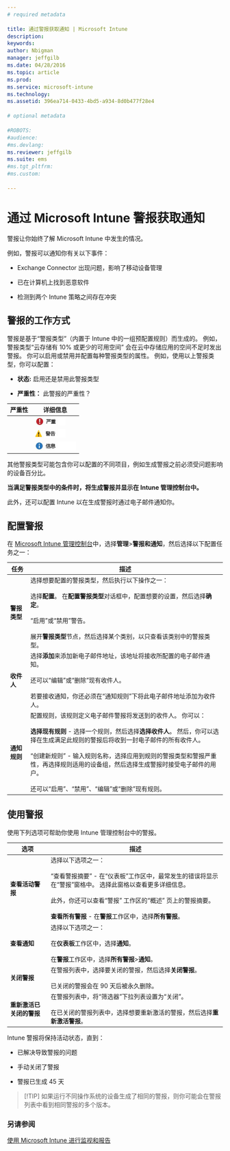 ```yaml
---
# required metadata

title: 通过警报获取通知 | Microsoft Intune
description:
keywords:
author: Nbigman
manager: jeffgilb
ms.date: 04/28/2016
ms.topic: article
ms.prod:
ms.service: microsoft-intune
ms.technology:
ms.assetid: 396ea714-0433-4bd5-a934-8d0b477f28e4

# optional metadata

#ROBOTS:
#audience:
#ms.devlang:
ms.reviewer: jeffgilb
ms.suite: ems
#ms.tgt_pltfrm:
#ms.custom:

---
```


# 通过 Microsoft Intune 警报获取通知
警报让你始终了解 Microsoft Intune 中发生的情况。

例如，警报可以通知你有关以下事件：

-   Exchange Connector 出现问题，影响了移动设备管理

-   已在计算机上找到恶意软件

-   检测到两个 Intune 策略之间存在冲突


## 警报的工作方式
警报是基于“警报类型”（内置于 Intune 中的一组预配置规则）而生成的。 例如，警报类型“云存储有 10% 或更少的可用空间”  会在云中存储应用的空间不足时发出警报。 你可以启用或禁用并配置每种警报类型的属性。 例如，使用以上警报类型，你可以配置：

-   **状态:** 启用还是禁用此警报类型

-   **严重性：** 此警报的严重性？


|严重性|详细信息|
|--------|-------|
    |![严重警报](../media/Critical-Alert.jpg)|表示一个应该尽快调查的严重问题，例如，在计算机上检测到恶意软件。|
    |![警告警报](../media/Warning-Alert.jpg)|表示一个当前尚不严重，但如果不注意则可能会变得严重的问题，例如，安全更新正在等待安装。|
    |![信息警报](../media/Informational-Alert.jpg)|表示对你的操作不是很关键的信息，例如，Exchange Connector 的新版本可用。|

其他警报类型可能包含你可以配置的不同项目，例如生成警报之前必须受问题影响的设备百分比。

**当满足警报类型中的条件时，将生成警报并显示在 Intune 管理控制台中。**

此外，还可以配置 Intune 以在生成警报时通过电子邮件通知你。

## 配置警报
在 [Microsoft Intune 管理控制台](https://manage.microsoft.com)中，选择**管理**&gt;**警报和通知**，然后选择以下配置任务之一：

|任务|描述|
|--------|---------------|
|**警报类型**|选择想要配置的警报类型，然后执行以下操作之一：<br /><br />选择**配置**。 在**配置警报类型**对话框中，配置想要的设置，然后选择**确定**。<br /><br />“启用”或“禁用”警告。<br /><br />展开**警报类型**节点，然后选择某个类别，以只查看该类别中的警报类型。|
|**收件人**|选择**添加**来添加新电子邮件地址，该地址将接收所配置的电子邮件通知。<br /><br />还可以“编辑”或“删除”现有收件人。<br /><br />若要接收通知，你还必须在“通知规则”下将此电子邮件地址添加为收件人。|
|**通知规则**|配置规则，该规则定义电子邮件警报将发送到的收件人。 你可以：<br /><br />**选择现有规则** - 选择一个规则，然后选择**选择收件人**。 然后，你可以选择在生成满足此规则的警报后将收到一封电子邮件的所有收件人。<br /><br />“创建新规则” - 输入规则名称，选择应用到规则的警报类型和警报严重性，再选择规则适用的设备组，然后选择生成警报时接受电子邮件的用户。<br /><br />还可以“启用”、“禁用”、“编辑”或“删除”现有规则。|

## 使用警报
使用下列选项可帮助你使用 Intune 管理控制台中的警报。

|选项|描述|
|----------|---------------|
|**查看活动警报**|选择以下选项之一：<br /><br />“查看警报摘要” - 在“仪表板”工作区中，最常发生的错误将显示在“警报”窗格中。 选择此窗格以查看更多详细信息。<br /><br />此外，你还可以查看“警报”  工作区的“概述”  页上的警报摘要。<br /><br />**查看所有警报** - 在**警报**工作区中，选择**所有警报**。|
|**查看通知**|选择以下选项之一：<br /><br />在**仪表板**工作区中，选择**通知**。<br /><br />在**警报**工作区中，选择**所有警报**&gt;**通知**。|
|**关闭警报**|在警报列表中，选择要关闭的警报，然后选择**关闭警报**。<br /><br />已关闭的警报会在 90 天后被永久删除。|
|**重新激活已关闭的警报**|在警报列表中，将“筛选器”下拉列表设置为“关闭”。<br /><br />在已关闭的警报列表中，选择想要重新激活的警报，然后选择**重新激活警报**。|
Intune 警报将保持活动状态，直到：

-   已解决导致警报的问题

-   手动关闭了警报

-   警报已生成 45 天

> [!TIP] 如果运行不同操作系统的设备生成了相同的警报，则你可能会在警报列表中看到相同警报的多个版本。

### 另请参阅
[使用 Microsoft Intune 进行监视和报告](monitoring-and-reports-with-microsoft-intune.md)


<!--HONumber=May16_HO5-->


